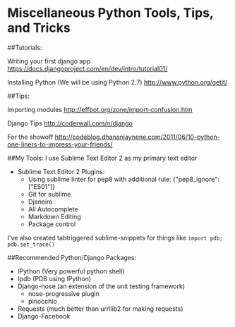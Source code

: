 Miscellaneous Python Tools, Tips, and Tricks
============================================

##Tutorials:

Writing your first django app
https://docs.djangoproject.com/en/dev/intro/tutorial01/

Installing Python (We will be using Python 2.7)
http://www.python.org/getit/

##Tips:

Importing modules
http://effbot.org/zone/import-confusion.htm

Django Tips
http://coderwall.com/n/django

For the showoff
http://codeblog.dhananjaynene.com/2011/06/10-python-one-liners-to-impress-your-friends/

##My Tools:
I use Sublime Text Editor 2 as my primary text editor
* Sublime Text Editor 2 Plugins:
    * Using sublime linter for pep8 with additional rule: {"pep8_ignore": ["E501"]}
    * Git for sublime
    * Djaneiro
    * All Autocomplete
    * Markdown Editing
    * Package control

I've also created tabtriggered sublime-snippets for things like ```import pdb; pdb.set_trace()```

##Recommended Python/Django Packages:
* IPython (Very powerful python shell)
* Ipdb (PDB using IPython)
* Django-nose (an extension of the unit testing framework)
    * nose-progressive plugin
    * pinocchio
* Requests (much better than urrllib2 for making requests)
* Django-Facebook
